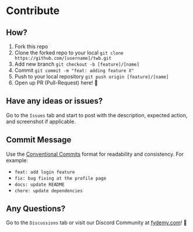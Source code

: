 # Contribute

## How?
1. Fork this repo
2. Clone the forked repo to your local 
`git clone https://github.com/[username]/twb.git`
3. Add new branch
`git checkout -b [feature]/[name]`
4. Commit
`git commit -m "feat: adding feature X"`
5. Push to your local repository 
`git push origin [feature]/[name]`
6. Open up PR (Pull-Request) here! 🚀

## Have any ideas or issues?
Go to the `Issues` tab and start to post with the description, expected action, and screenshot if applicable.


## Commit Message

Use the [Conventional Commits](https://www.conventionalcommits.org/en/v1.0.0/) format for readability and consistency. For example:
-   `feat: add login feature`
-   `fix: bug fixing at the profile page`
-   `docs: update README`
-   `chore: update dependencies`


## Any Questions?
Go to the `Discussions` tab or visit our Discord Community at [fydemy.com](https://fydemy.com)! 🚀

